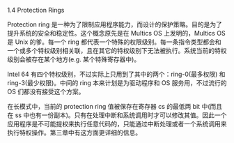 1.4 Protection Rings

Protection ring 是一种为了限制应用程序能力，而设计的保护策略。目的是为了提升系统的安全和稳定性。这个概念原先是在 Multics OS 上发明的，Multics OS 是 Unix 的爹。每一个 ring 都代表一个特殊的权限级别。每一条指令类型都会和一个或多个特权级别相关联，且在其它的特权级别下无法被执行。系统当前的特权级别会被存在某个地方\(e.g. 某个特殊寄存器中\)。

Intel 64 有四个特权级别，不过实际上只用到了其中的两个：ring-0\(最多权限\) 和 ring-3\(最少权限\)。中间的 ring 本来计划是为驱动程序和 OS 服务用，不过流行的 OS 们都没有接受这个方案。

在长模式中，当前的 protection ring 值被保存在寄存器 cs 的最低两 bit 中\(而且在 ss 中也有一份副本\)。只有在处理中断和系统调用时才可以修改其值。因此一个应用程序是不可能提权来执行任意代码的，只能通过中断处理或者一个系统调用来执行特权操作。第三章中有这方面更详细的信息。

